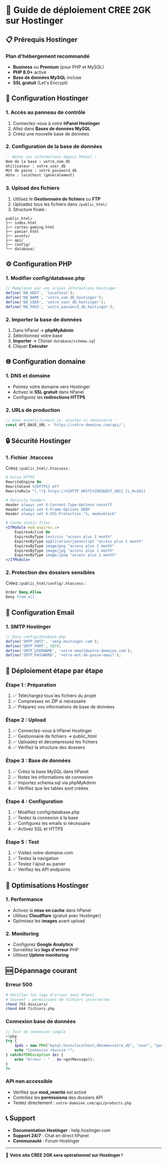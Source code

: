 # 🚀 Guide de déploiement CREE 2GK sur Hostinger

## 📋 Prérequis Hostinger

### Plan d'hébergement recommandé
- **Business** ou **Premium** (pour PHP et MySQL)
- **PHP 8.0+** activé
- **Base de données MySQL** incluse
- **SSL gratuit** (Let's Encrypt)

## 🔧 Configuration Hostinger

### 1. Accès au panneau de contrôle
1. Connectez-vous à votre **hPanel Hostinger**
2. Allez dans **Bases de données MySQL**
3. Créez une nouvelle base de données

### 2. Configuration de la base de données
```sql
-- Notez ces informations depuis hPanel :
Nom de la base : votre_nom_db
Utilisateur : votre_user_db  
Mot de passe : votre_password_db
Hôte : localhost (généralement)
```

### 3. Upload des fichiers
1. Utilisez le **Gestionnaire de fichiers** ou **FTP**
2. Uploadez tous les fichiers dans `/public_html/`
3. Structure finale :
```
public_html/
├── index.html
├── cartes-gaming.html
├── panier.html
├── assets/
├── api/
├── config/
└── database/
```

## ⚙️ Configuration PHP

### 1. Modifier config/database.php
```php
// Remplacez par vos vraies informations Hostinger
define('DB_HOST', 'localhost');
define('DB_NAME', 'votre_nom_db_hostinger');
define('DB_USER', 'votre_user_db_hostinger');
define('DB_PASS', 'votre_password_db_hostinger');
```

### 2. Importer la base de données
1. Dans hPanel → **phpMyAdmin**
2. Sélectionnez votre base
3. **Importer** → Choisir `database/schema.sql`
4. Cliquer **Exécuter**

## 🌐 Configuration domaine

### 1. DNS et domaine
- Pointez votre domaine vers Hostinger
- Activez le **SSL gratuit** dans hPanel
- Configurez les **redirections HTTPS**

### 2. URLs de production
```javascript
// Dans assets/js/main.js, ajustez si nécessaire :
const API_BASE_URL = 'https://votre-domaine.com/api/';
```

## 🔒 Sécurité Hostinger

### 1. Fichier .htaccess
Créez `/public_html/.htaccess` :
```apache
# Force HTTPS
RewriteEngine On
RewriteCond %{HTTPS} off
RewriteRule ^(.*)$ https://%{HTTP_HOST}%{REQUEST_URI} [L,R=301]

# Security headers
Header always set X-Content-Type-Options nosniff
Header always set X-Frame-Options DENY
Header always set X-XSS-Protection "1; mode=block"

# Cache static files
<IfModule mod_expires.c>
    ExpiresActive On
    ExpiresByType text/css "access plus 1 month"
    ExpiresByType application/javascript "access plus 1 month"
    ExpiresByType image/png "access plus 1 month"
    ExpiresByType image/jpg "access plus 1 month"
    ExpiresByType image/jpeg "access plus 1 month"
</IfModule>
```

### 2. Protection des dossiers sensibles
Créez `/public_html/config/.htaccess` :
```apache
Order Deny,Allow
Deny from all
```

## 📧 Configuration Email

### 1. SMTP Hostinger
```php
// Dans config/database.php
define('SMTP_HOST', 'smtp.hostinger.com');
define('SMTP_PORT', 587);
define('SMTP_USERNAME', 'votre-email@votre-domaine.com');
define('SMTP_PASSWORD', 'votre-mot-de-passe-email');
```

## 🚀 Déploiement étape par étape

### Étape 1 : Préparation
1. ✅ Téléchargez tous les fichiers du projet
2. ✅ Compressez en ZIP si nécessaire
3. ✅ Préparez vos informations de base de données

### Étape 2 : Upload
1. ✅ Connectez-vous à hPanel Hostinger
2. ✅ Gestionnaire de fichiers → public_html
3. ✅ Uploadez et décompressez les fichiers
4. ✅ Vérifiez la structure des dossiers

### Étape 3 : Base de données
1. ✅ Créez la base MySQL dans hPanel
2. ✅ Notez les informations de connexion
3. ✅ Importez schema.sql via phpMyAdmin
4. ✅ Vérifiez que les tables sont créées

### Étape 4 : Configuration
1. ✅ Modifiez config/database.php
2. ✅ Testez la connexion à la base
3. ✅ Configurez les emails si nécessaire
4. ✅ Activez SSL et HTTPS

### Étape 5 : Test
1. ✅ Visitez votre-domaine.com
2. ✅ Testez la navigation
3. ✅ Testez l'ajout au panier
4. ✅ Vérifiez les API endpoints

## 🔧 Optimisations Hostinger

### 1. Performance
- Activez la **mise en cache** dans hPanel
- Utilisez **Cloudflare** (gratuit avec Hostinger)
- Optimisez les **images** avant upload

### 2. Monitoring
- Configurez **Google Analytics**
- Surveillez les **logs d'erreur** PHP
- Utilisez **Uptime monitoring**

## 🆘 Dépannage courant

### Erreur 500
```bash
# Vérifiez les logs d'erreur dans hPanel
# Souvent : permissions de fichiers incorrectes
chmod 755 dossiers/
chmod 644 fichiers.php
```

### Connexion base de données
```php
// Test de connexion simple
<?php
try {
    $pdo = new PDO("mysql:host=localhost;dbname=votre_db", "user", "pass");
    echo "Connexion réussie !";
} catch(PDOException $e) {
    echo "Erreur : " . $e->getMessage();
}
?>
```

### API non accessible
- Vérifiez que **mod_rewrite** est activé
- Contrôlez les **permissions** des dossiers API
- Testez directement : `votre-domaine.com/api/products.php`

## 📞 Support

- **Documentation Hostinger** : help.hostinger.com
- **Support 24/7** : Chat en direct hPanel
- **Communauté** : Forum Hostinger

---

🎉 **Votre site CREE 2GK sera opérationnel sur Hostinger !**